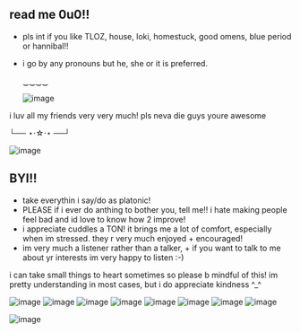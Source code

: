 ## read me 0u0!!

 - pls int if you like TLOZ, house, loki, homestuck, good omens, blue period or hannibal!!
 - 
     i go by any pronouns but he, she or it is preferred.

   ‿‿‿‿ 

   ![image](https://github.com/user-attachments/assets/da500027-c5f0-492e-be02-623bff6d5f50)

i luv all my friends very very much! pls neva die guys youre awesome

└── ⋆⋅☆⋅⋆ ──┘

![image](https://github.com/user-attachments/assets/7279136b-e588-4927-a0db-3a5668932a0c)

## BYI!!

- take everythin i say/do as platonic!
- PLEASE if i ever do anthing to bother you, tell me!! i hate making people feel bad and id love to know how 2 improve!
- i appreciate cuddles a TON! it brings me a lot of comfort, especially when im stressed. they r very much enjoyed + encouraged!
- im very much a listener rather than a talker, + if you want to talk to me about yr interests im very happy to listen :-)

 i can take small things to heart sometimes so please b mindful of this! im pretty understanding in most cases, but i do appreciate kindness ^_^

![image](https://github.com/user-attachments/assets/081d3d66-5ce2-467f-ab6b-8ccdb28a773a) ![image](https://github.com/user-attachments/assets/32ad627b-469c-4d3f-9669-9f6f54ef1044) ![image](https://github.com/user-attachments/assets/ddbcf6e6-b7ef-48fb-a26f-ef602dfdc790) ![image](https://github.com/user-attachments/assets/99b02196-e35b-461a-9d56-ebfcba86d66a) ![image](https://github.com/user-attachments/assets/d1182ac1-bc88-4400-83e5-a3fad265cba6) ![image](https://github.com/user-attachments/assets/007ad419-2621-4bfe-bd10-0ebae449ac15) ![image](https://github.com/user-attachments/assets/a74a6d34-56d0-4ba6-ad11-a99794be3f97) ![image](https://github.com/user-attachments/assets/86f9bf44-cd72-44b2-aabf-79d16207db05) 

![image](https://github.com/user-attachments/assets/1f68a066-e6ee-4c89-b3d2-53751854bf0a)






